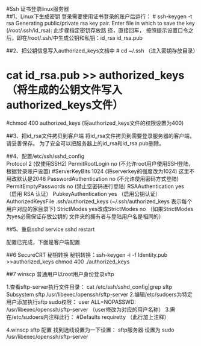 #Ssh 证书登录linux服务器   
##1、Linux下生成密钥 
 登录需要使用证书登录的账户后运行： # ssh-keygen -t rsa 
 Generating public/private rsa key pair.  Enter file in which to save the key (/root/.ssh/id_rsa): 此步骤指定密钥存放路 径，直接回车，  按照提示设置口令之后，即在/root/.ssh/中生成公钥和私钥：id_rsa id_rsa.pub 
 
##2、把公钥信息写入authorized_keys文档中  # cd ~/.ssh   （进入密钥存放目录） 
 # cat id_rsa.pub >> authorized_keys（将生成的公钥文件写入authorized_keys文件）
 #chmod 400 authorized_keys (将authorized_keys文件的权限设置为400)  

##3、把id_rsa文件拷贝到客户端    将id_rsa文件拷贝到需要登录服务器的客户端，请妥善保存。  为了安全可以把服务器上的id_rsa和id_rsa.pub删除。  

##4、配置/etc/ssh/sshd_config  
  Protocol 2 (仅使用SSH2) 
  PermitRootLogin no (不允许root用户使用SSH登陆，根据登录账户设置) 
  #ServerKeyBits 1024 (将serverkey的强度改为1024) 这里不用改默认是2048
  PasswordAuthentication no (不允许使用密码方式登陆) 
  PermitEmptyPasswords no   (禁止空密码进行登陆) 
  RSAAuthentication yes  （启用 RSA 认证）
  PubkeyAuthentication yes （启用公钥认证）
  AuthorizedKeysFile   .ssh/authorized_keys (~/.ssh/authorized_keys 表示每个用户对应的家目录下)
  StrictModes yes改成StrictModes no （如果StrictModes为yes必需保证存放公钥的 文件夹的拥有者与登陆用户名是相同的）   

##5、重启sshd   service sshd restart


配置已完成，下面是客户端配置



##6 SecureCRT 秘钥转换
秘钥转换：ssh-keygen -i -f Identity.pub >>authorized_keys     chmod 400 ./authorized_keys


##7 winscp 普通用户以root用户身份登录sftp

1.查看sftp-server执行文件目录：
	cat /etc/ssh/sshd_config|grep sftp
	Subsystem   sftp    /usr/libexec/openssh/sftp-server
2.编辑/etc/sudoers为特定用户添加执行sftp sudo权限：
   user ALL=NOPASSWD:  /usr/libexec/openssh/sftp-server （user修改为对应的用户名称）
3.需在/etc/sudoers内注释此行：
   #Defaults    requiretty   （此行加上注释）
   
4.winscp sftp 配置   找到选线设置为一下设置：
   sftp服务器 设置为  sudo /usr/libexec/openssh/sftp-server

